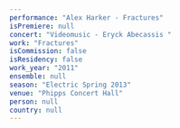 ```yaml
---
performance: "Alex Harker - Fractures"
isPremiere: null
concert: "Videomusic - Eryck Abecassis "
work: "Fractures"
isCommission: false
isResidency: false
work_year: "2011"
ensemble: null
season: "Electric Spring 2013"
venue: "Phipps Concert Hall"
person: null
country: null
---
```


